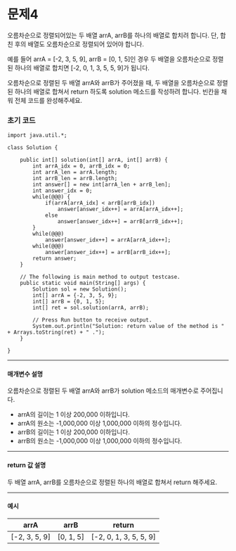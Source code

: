 # 문제4

오름차순으로 정렬되어있는 두 배열 arrA, arrB를 하나의 배열로 합치려 합니다. 단, 합친 후의 배열도 오름차순으로 정렬되어 있어야 합니다.

예를 들어 arrA = [-2, 3, 5, 9], arrB = [0, 1, 5]인 경우 두 배열을 오름차순으로 정렬된 하나의 배열로 합치면 [-2, 0, 1, 3, 5, 5, 9]가 됩니다.

오름차순으로 정렬된 두 배열 arrA와 arrB가 주어졌을 때, 두 배열을 오름차순으로 정렬된 하나의 배열로 합쳐서 return 하도록 solution 메소드를 작성하려 합니다. 빈칸을 채워 전체 코드를 완성해주세요.

### 초기 코드

```
import java.util.*;

class Solution {

    public int[] solution(int[] arrA, int[] arrB) {
        int arrA_idx = 0, arrB_idx = 0;
        int arrA_len = arrA.length;
        int arrB_len = arrB.length;
        int answer[] = new int[arrA_len + arrB_len];
        int answer_idx = 0;
        while(@@@) {
            if(arrA[arrA_idx] < arrB[arrB_idx])
                answer[answer_idx++] = arrA[arrA_idx++];
            else
                answer[answer_idx++] = arrB[arrB_idx++];
        }
        while(@@@)
            answer[answer_idx++] = arrA[arrA_idx++];
        while(@@@)
            answer[answer_idx++] = arrB[arrB_idx++];
        return answer;
    }
    
    // The following is main method to output testcase.
    public static void main(String[] args) {
        Solution sol = new Solution();
        int[] arrA = {-2, 3, 5, 9};
        int[] arrB = {0, 1, 5};
        int[] ret = sol.solution(arrA, arrB);
 
        // Press Run button to receive output. 
        System.out.println("Solution: return value of the method is " + Arrays.toString(ret) + " .");
    }
    
}
```

---

#### 매개변수 설명
오름차순으로 정렬된 두 배열 arrA와 arrB가 solution 메소드의 매개변수로 주어집니다.

* arrA의 길이는 1 이상 200,000 이하입니다.
* arrA의 원소는 -1,000,000 이상 1,000,000 이하의 정수입니다.
* arrB의 길이는 1 이상 200,000 이하입니다.
* arrB의 원소는 -1,000,000 이상 1,000,000 이하의 정수입니다.

---

#### return 값 설명
두 배열 arrA, arrB를 오름차순으로 정렬된 하나의 배열로 합쳐서 return 해주세요.

---

#### 예시

| arrA          | arrB      | return                 |
|---------------|-----------|------------------------|
| [-2, 3, 5, 9] | [0, 1, 5] | [-2, 0, 1, 3, 5, 5, 9] |
